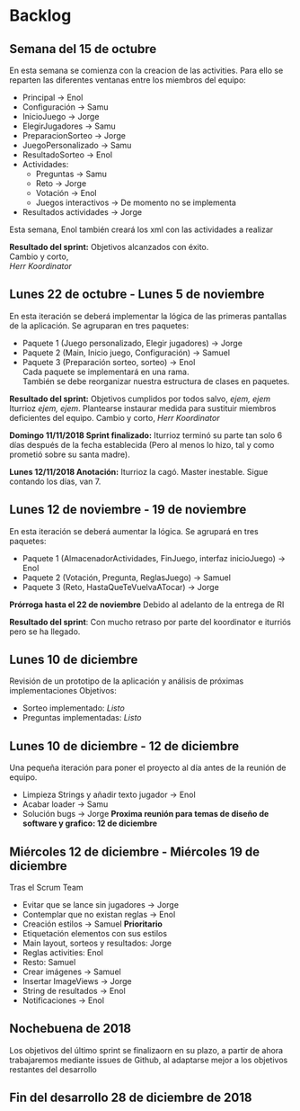 # Backlog
## Semana del 15 de octubre
En esta semana se comienza con la creacion de las activities. Para ello se reparten las diferentes ventanas entre los miembros del equipo:

* Principal -> Enol
* Configuración -> Samu
* InicioJuego -> Jorge
* ElegirJugadores -> Samu
* PreparacionSorteo -> Jorge
* JuegoPersonalizado -> Samu
* ResultadoSorteo -> Enol
* Actividades:
  * Preguntas -> Samu
  * Reto -> Jorge
  * Votación -> Enol
  * Juegos interactivos -> De momento no se implementa
* Resultados actividades -> Jorge

Esta semana, Enol también creará los xml con las actividades a realizar

**Resultado del sprint:** Objetivos alcanzados con éxito.  
Cambio y corto,  
_Herr Koordinator_

## Lunes 22 de octubre - Lunes 5 de noviembre
En esta iteración se deberá implementar la lógica de las primeras pantallas de la aplicación.
Se agruparan en tres paquetes:
* Paquete 1 (Juego personalizado, Elegir jugadores) -> Jorge
* Paquete 2 (Main, Inicio juego, Configuración) -> Samuel
* Paquete 3 (Preparación sorteo, sorteo) -> Enol  
Cada paquete se implementará en una rama.  
También se debe reorganizar nuestra estructura de clases en paquetes.

**Resultado del sprint:** Objetivos cumplidos por todos salvo, *ejem, ejem* Iturrioz *ejem, ejem*. Plantearse instaurar medida para sustituir miembros deficientes del equipo.
Cambio y corto,
_Herr Koordinator_

**Domingo 11/11/2018 Sprint finalizado:** Iturrioz terminó su parte tan solo 6 días después de la fecha establecida (Pero al menos lo hizo, tal y como prometió sobre su santa madre).

**Lunes 12/11/2018 Anotación:** Iturrioz la cagó. Master inestable. Sigue contando los días, van 7.

## Lunes 12 de noviembre - 19 de noviembre
En esta iteración se deberá aumentar la lógica.
Se agrupará en tres paquetes:
* Paquete 1 (AlmacenadorActividades, FinJuego, interfaz inicioJuego) -> Enol
* Paquete 2 (Votación, Pregunta, ReglasJuego) -> Samuel
* Paquete 3 (Reto, HastaQueTeVuelvaATocar) -> Jorge

**Prórroga hasta el 22 de noviembre**
Debido al adelanto de la entrega de RI

**Resultado del sprint**: Con mucho retraso por parte del koordinator e iturriós pero se ha llegado.

## Lunes 10 de diciembre
Revisión de un prototipo de la aplicación y análisis de próximas implementaciones
Objetivos:
* Sorteo implementado: _Listo_
* Preguntas implementadas: _Listo_

 
## Lunes 10 de diciembre - 12 de diciembre
Una pequeña iteración para poner el proyecto al día antes de la reunión de equipo.
* Limpieza Strings y añadir texto jugador -> Enol
* Acabar loader -> Samu
* Solución bugs -> Jorge
**Proxima reunión para temas de diseño de software y grafico: 12 de diciembre**

## Miércoles 12 de diciembre -  Miércoles 19 de diciembre
Tras el Scrum Team
* Evitar que se lance sin jugadores -> Jorge
* Contemplar que no existan reglas -> Enol
* Creación estilos  -> Samuel  **Prioritario**
* Etiquetación elementos con sus estilos
 * Main layout, sorteos y resultados: Jorge
 * Reglas activities: Enol
 * Resto: Samuel
* Crear imágenes -> Samuel
* Insertar ImageViews -> Jorge
* String de resultados -> Enol
* Notificaciones -> Enol

## Nochebuena de 2018
Los objetivos del último sprint se finalizaorn en su plazo, a partir de ahora trabajaremos mediante issues de Github, al adaptarse mejor a los objetivos restantes del desarrollo


## Fin del desarrollo 28 de diciembre de 2018
